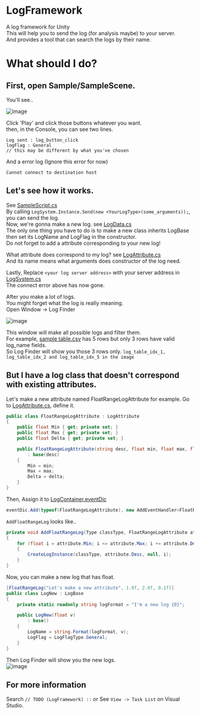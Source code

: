 # LogFramework
A log framework for Unity  
This will help you to send the log (for analysis maybe) to your server.  
And provides a tool that can search the logs by their name.

# What should I do?
## First, open Sample/SampleScene.  
You'll see..

![image](https://user-images.githubusercontent.com/45890606/108326117-35577f00-720d-11eb-8ccd-ff5ad50e80d5.png)

Click 'Play' and click those buttons whatever you want.  
then, in the Console, you can see two lines.
```
Log sent : log_button_click
logFlag : General
// this may be different by what you've chosen
```
And a error log (Ignore this error for now)
```
Cannot connect to destination host
```
 
## Let's see how it works.  
See [SampleScript.cs](https://github.com/Elysia-ff/LogFramework/blob/main/Assets/LogFramework/Sample/SampleScript.cs)  
By calling `LogSystem.Instance.Send(new <YourLogType>(some_arguments));`, you can send the log.  
Now, we're gonna make a new log. see [LogData.cs](https://github.com/Elysia-ff/LogFramework/blob/main/Assets/LogFramework/LogData.cs)  
The only one thing you have to do is to make a new class inherits LogBase then set its LogName and LogFlag in the constructor.  
Do not forget to add a attribute corresponding to your new log!  

What attribute does correspond to my log? see [LogAttribute.cs](https://github.com/Elysia-ff/LogFramework/blob/main/Assets/LogFramework/LogAttribute.cs)  
And its name means what arguments does constructor of the log need.

Lastly, Replace `<your log server address>` with your server address in [LogSystem.cs](https://github.com/Elysia-ff/LogFramework/blob/3a8a83267b21399e8246bee50f5fed1c810a81b7/Assets/LogFramework/LogSystem.cs#L49)  
The connect error above has now gone.

After you make a lot of logs.  
You might forget what the log is really meaning.  
Open Window -> Log Finder

![image](https://user-images.githubusercontent.com/45890606/108326030-1bb63780-720d-11eb-903d-beee3d3e35c2.png)

This window will make all possible logs and filter them.  
For example, [sample table.csv](https://github.com/Elysia-ff/LogFramework/blob/main/Assets/LogFramework/Sample/sample%20table.csv) has 5 rows 
but only 3 rows have valid log_name fields.  
So Log Finder will show you those 3 rows only. `log_table_idx_1, log_table_idx_2 and log_table_idx_5 in the image`  

## But I have a log class that doesn't correspond with existing attributes.
Let's make a new attribute named FloatRangeLogAttribute for example.
Go to [LogAttribute.cs](https://github.com/Elysia-ff/LogFramework/blob/3a8a83267b21399e8246bee50f5fed1c810a81b7/Assets/LogFramework/LogAttribute.cs), 
define it.  
```cs
public class FloatRangeLogAttribute : LogAttribute
{
    public float Min { get; private set; }
    public float Max { get; private set; }
    public float Delta { get; private set; }

    public FloatRangeLogAttribute(string desc, float min, float max, float delta)
        : base(desc)
    {
        Min = min;
        Max = max;
        Delta = delta;
    }
}
```
Then, Assign it to [LogContainer.eventDic](https://github.com/Elysia-ff/LogFramework/blob/3a8a83267b21399e8246bee50f5fed1c810a81b7/Assets/LogFramework/Editor/LogContainer.cs#L12)  
```cs
eventDic.Add(typeof(FloatRangeLogAttribute), new AddEventHandler<FloatRangeLogAttribute>(AddFloatRangeLog));
```

`AddFloatRangeLog` looks like..  
```cs
private void AddFloatRangeLog(Type classType, FloatRangeLogAttribute attribute)
{
    for (float i = attribute.Min; i <= attribute.Max; i += attribute.Delta)
    {
        CreateLogInstance(classType, attribute.Desc, null, i);
    }
}
```

Now, you can make a new log that has float.
```cs
[FloatRangeLog("Let's make a new attribute", 1.0f, 2.0f, 0.1f)]
public class LogNew : LogBase
{
    private static readonly string logFormat = "I'm a new log {0}";

    public LogNew(float v)
        : base()
    {
        LogName = string.Format(logFormat, v);
        LogFlag = LogFlagType.General;
    }
}
```

Then Log Finder will show you the new logs.  
![image](https://user-images.githubusercontent.com/45890606/108339828-40191080-721b-11eb-8a67-5824c32e28c0.png)

## For more information
Search `// TODO (LogFramework) ::` or See `View -> Task List` on Visual Studio.
